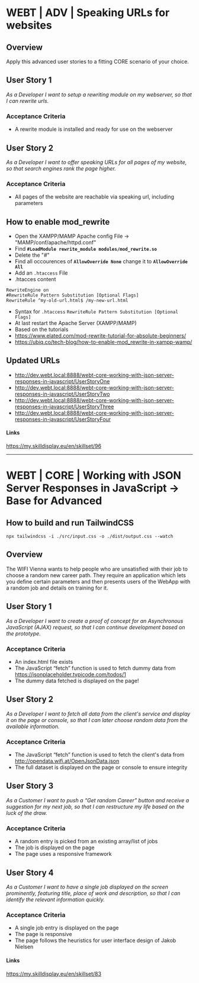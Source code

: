 # WEBT | ADV | Speaking URLs for websites

## Overview
Apply this advanced user stories to a fitting CORE scenario of your choice.

## User Story 1
*As a Developer I want to setup a rewriting module on my webserver, so that I can rewrite urls.*

### Acceptance Criteria
- A rewrite module is installed and ready for use on the webserver

## User Story 2
*As a Developer I want to offer speaking URLs for all pages of my website, so that search engines rank the page higher.*

### Acceptance Criteria
- All pages of the website are reachable via speaking url, including parameters

## How to enable mod_rewrite
- Open the XAMPP/MAMP Apache config File -> "MAMP/conf/apache/httpd.conf"
- Find **`#LoadModule rewrite_module modules/mod_rewrite.so`**
- Delete the "#"
- Find all occourences of **`AllowOverride None`** change it to **`AllowOverride All`**
- Add an `.htaccess` File
- .htacces content  
```
RewriteEngine on
#RewriteRule Pattern Substitution [Optional Flags]
RewriteRule ^my-old-url.html$ /my-new-url.html
```
- Syntax for `.htaccess` `RewriteRule Pattern Substitution [Optional Flags]`
- At last restart the Apache Server (XAMPP/MAMP)  
- Based on the tutorials
- https://www.elated.com/mod-rewrite-tutorial-for-absolute-beginners/
- https://ubiq.co/tech-blog/how-to-enable-mod_rewrite-in-xampp-wamp/

## Updated URLs
- http://dev.webt.local:8888/webt-core-working-with-json-server-responses-in-javascript/UserStoryOne
- http://dev.webt.local:8888/webt-core-working-with-json-server-responses-in-javascript/UserStoryTwo
- http://dev.webt.local:8888/webt-core-working-with-json-server-responses-in-javascript/UserStoryThree
- http://dev.webt.local:8888/webt-core-working-with-json-server-responses-in-javascript/UserStoryFour


#### Links
https://my.skilldisplay.eu/en/skillset/96

---

# WEBT | CORE | Working with JSON Server Responses in JavaScript -> Base for Advanced

## How to build and run TailwindCSS
`npx tailwindcss -i ./src/input.css -o ./dist/output.css --watch`

## Overview
The WIFI Vienna wants to help people who are unsatisfied with their job to choose a random new career path. They require an application which lets you define certain parameters and then presents users of the WebApp with a random job and details on training for it.

## User Story 1
*As a Developer I want to create a proof of concept for an Asynchronous JavaScript (AJAX) request, so that I can continue development based on the prototype.*

### Acceptance Criteria
- An index.html file exists
- The JavaScript “fetch” function is used to fetch dummy data from https://jsonplaceholder.typicode.com/todos/1
- The dummy data fetched is displayed on the page!

## User Story 2
*As a Developer I want to fetch all data from the client's service and display it on the page or console, so that I can later choose random data from the available information.*

### Acceptance Criteria
- The JavaScript “fetch” function is used to fetch the client's data from http://opendata.wifi.at/OpenJsonData.json
- The full dataset is displayed on the page or console to ensure integrity

## User Story 3
*As a Customer I want to push a “Get random Career” button and receive a suggestion for my next job, so that I can restructure my life based on the luck of the draw.*

### Acceptance Criteria
- A random entry is picked from an existing array/list of jobs
- The job is displayed on the page
- The page uses a responsive framework

## User Story 4
*As a Customer I want to have a single job displayed on the screen prominently, featuring title, place of work and description, so that I can identify the relevant information quickly.*

### Acceptance Criteria
- A single job entry is displayed on the page
- The page is responsive
- The page follows the heuristics for user interface design of Jakob Nielsen

#### Links
https://my.skilldisplay.eu/en/skillset/83




